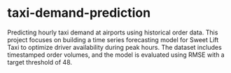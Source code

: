 # taxi-demand-prediction
Predicting hourly taxi demand at airports using historical order data. This project focuses on building a time series forecasting model for Sweet Lift Taxi to optimize driver availability during peak hours. The dataset includes timestamped order volumes, and the model is evaluated using RMSE with a target threshold of 48.
